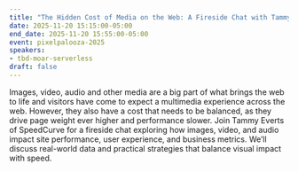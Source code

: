 ```yaml
---
title: "The Hidden Cost of Media on the Web: A Fireside Chat with Tammy Everts"
date: 2025-11-20 15:15:00-05:00
end_date: 2025-11-20 15:55:00-05:00
event: pixelpalooza-2025
speakers:
- tbd-moar-serverless
draft: false
---
```


Images, video, audio and other media are a big part of what brings the web to life and visitors have come to expect a multimedia experience across the web. However, they also have a cost that needs to be balanced, as they drive page weight ever higher and performance slower. Join Tammy Everts of SpeedCurve for a fireside chat exploring how images, video, and audio impact site performance, user experience, and business metrics. We’ll discuss real-world data and practical strategies that balance visual impact with speed.

